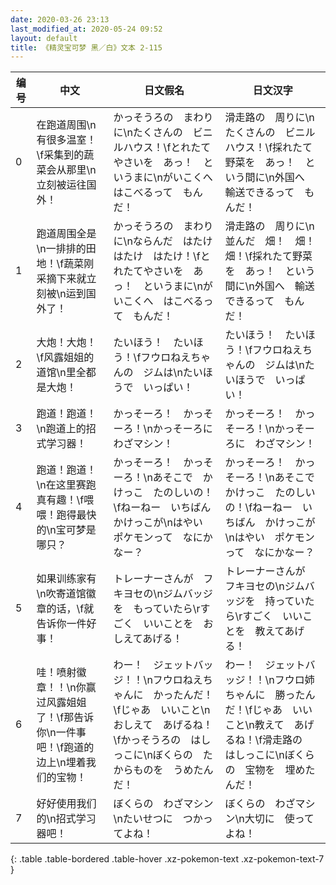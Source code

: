 ```yaml
---
date: 2020-03-26 23:13
last_modified_at: 2020-05-24 09:52
layout: default
title: 《精灵宝可梦 黑／白》文本 2-115
---
```

| 编号 | 中文 | 日文假名 | 日文汉字 |
| ---- | ---- | ---- | --- |
| 0 | 在跑道周围\n有很多温室！\f采集到的蔬菜会从那里\n立刻被运往国外！ | かっそうろの　まわりに\nたくさんの　ビニルハウス！\fとれたてやさいを　あっ！　というまに\nがいこくへ　はこべるって　もんだ！ | 滑走路の　周りに\nたくさんの　ビニルハウス！\f採れたて野菜を　あっ！　という間に\n外国へ　輸送できるって　もんだ！ |
| 1 | 跑道周围全是\n一排排的田地！\f蔬菜刚采摘下来就立刻被\n运到国外了！ | かっそうろの　まわりに\nならんだ　はたけ　はたけ　はたけ！\fとれたてやさいを　あっ！　というまに\nがいこくへ　はこべるって　もんだ！ | 滑走路の　周りに\n並んだ　畑！　畑！　畑！\f採れたて野菜を　あっ！　という間に\n外国へ　輸送できるって　もんだ！ |
| 2 | 大炮！大炮！\f风露姐姐的道馆\n里全都是大炮！ | たいほう！　たいほう！\fフウロねえちゃんの　ジムは\nたいほうで　いっぱい！ | たいほう！　たいほう！\fフウロねえちゃんの　ジムは\nたいほうで　いっぱい！ |
| 3 | 跑道！跑道！\n跑道上的招式学习器！ | かっそーろ！　かっそーろ！\nかっそーろに　わざマシン！ | かっそーろ！　かっそーろ！\nかっそーろに　わざマシン！ |
| 4 | 跑道！跑道！\n在这里赛跑真有趣！\f喂喂！跑得最快的\n宝可梦是哪只？ | かっそーろ！　かっそーろ！\nあそこで　かけっこ　たのしいの！\fねーねー　いちばん　かけっこが\nはやい　ポケモンって　なにかなー？ | かっそーろ！　かっそーろ！\nあそこで　かけっこ　たのしいの！\fねーねー　いちばん　かけっこが\nはやい　ポケモンって　なにかなー？ |
| 5 | 如果训练家有\n吹寄道馆徽章的话，\f就告诉你一件好事！ | トレーナーさんが　フキヨセの\nジムバッジを　もっていたら\rすごく　いいことを　おしえてあげる！ | トレーナーさんが　フキヨセの\nジムバッジを　持っていたら\rすごく　いいことを　教えてあげる！ |
| 6 | 哇！喷射徽章！！\n你赢过风露姐姐了！\f那告诉你\n一件事吧！\f跑道的边上\n埋着我们的宝物！ | わー！　ジェットバッジ！！\nフウロねえちゃんに　かったんだ！\fじゃあ　いいこと\nおしえて　あげるね！\fかっそうろの　はしっこに\nぼくらの　たからものを　うめたんだ！ | わー！　ジェットバッジ！！\nフウロ姉ちゃんに　勝ったんだ！\fじゃあ　いいこと\n教えて　あげるね！\f滑走路の　はしっこに\nぼくらの　宝物を　埋めたんだ！ |
| 7 | 好好使用我们的\n招式学习器吧！ | ぼくらの　わざマシン\nたいせつに　つかってよね！ | ぼくらの　わざマシン\n大切に　使ってよね！ |
{: .table .table-bordered .table-hover .xz-pokemon-text .xz-pokemon-text-7 }